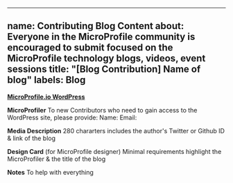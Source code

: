 ---
 name: Contributing Blog Content 
 about: Everyone in the MicroProfile community is encouraged to submit focused on the MicroProfile technology blogs, videos, event sessions
 title: "[Blog Contribution] Name of blog"
 labels: Blog
 ---

 **[MicroProfile.io WordPress](https://github.com/microprofile/wpsite)**

 **MicroProfiler**
 To new Contributors who need to gain access to the WordPress site, please provide:
 Name:
 Email:

 **Media Description**
 280 chararters includes the author's Twitter or Github ID & link of the blog

 **Design Card**  (for MicroProfile designer)
 Minimal requirements highlight the MicroProfiler & the title of the blog

 **Notes**
 To help with everything
